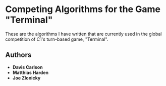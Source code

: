 # Competing Algorithms for the Game "Terminal"

These are the algorithms I have written that are currently used in the global competition of C1's turn-based game, "Terminal".

## Authors

* **Davis Carlson**
* **Matthias Harden**
* **Joe Zlonicky**
